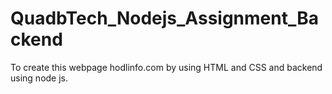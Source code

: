 # QuadbTech_Nodejs_Assignment_Backend
 To create this webpage hodlinfo.com by using HTML and CSS and backend using node js.
